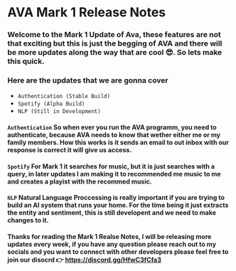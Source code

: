 # AVA Mark 1 Release Notes 

### Welcome to the Mark 1 Update of Ava, these features are not that exciting but this is just the begging of AVA and there will be more updates along the way that are cool 😎. So lets make this quick. 

### Here are the updates that we are gonna cover 
- `Authentication (Stable Build)` 
- `Spotify (Alpha Build)`
- `NLP (Still in Development)`
#### `Authentication` So when ever you run the AVA programm, you need to authenticate, because AVA needs to know that wether either me or  my family members. How this works is it sends an email to out inbox with our response is correct it will give us access. 

#### `Spotify` For Mark 1 it searches for music, but it is just searches with a query, in later updates I am making it to recommended me music to me and creates a playist with the recommed music. 

#### `NLP` Natural Language Proccessing is really important if you are trying to build an AI system that runs your home. For the time being it just extracts the entity and sentiment, this is still developent and we need to make changes to it. 

#### Thanks for reading the Mark 1 Realse Notes, I will be releasing more updates every week, if you have any question please reach out to my socials and you want to connect with other developers please feel free to join our disocrd 👉 https://discord.gg/HfwC3fCfa3


